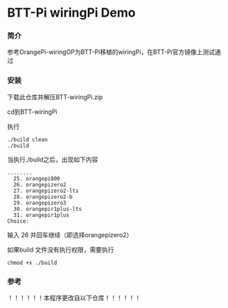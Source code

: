 # BTT-Pi wiringPi Demo

### 简介

参考OrangePi-wiringOP为BTT-Pi移植的wiringPi，在BTT-Pi官方镜像上测试通过

[BTT-Pi官方文档及镜像]: https://github.com/bigtreetech/BTT-Pi

### 安装

下载此仓库并解压BTT-wiringPi.zip

cd到BTT-wiringPi

执行

```
./build clean
./build
```

当执行./build之后，出现如下内容

```
........
  25. orangepi800
  26. orangepizero2
  27. orangepizero2-lts
  28. orangepizero2-b
  29. orangepizero3
  30. orangepir1plus-lts
  31. orangepir1plus
Choice:
```

输入  26  并回车继续（即选择orangepizero2）

如果build 文件没有执行权限，需要执行

```
chmod +x ./build
```



### 参考

！！！！！！本程序更改自以下仓库！！！！！！

[OrangePi-wiringOP]: https://github.com/orangepi-xunlong/wiringOP

